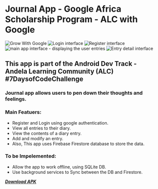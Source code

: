 # Journal App - Google Africa Scholarship Program - ALC with Google
![Grow With Google](static/scholoarshipLogo.jpg)
![Login interface](static/1.png)
![Register interface](static/2.png)
![main app interface - displaying the user entries](static/3.png)
![Entry detail interface](static/4.png)
## This app is part of the Android Dev Track - Andela Learning Community (ALC) #7DaysofCodeChallenge
### Journal app allows users to pen down their thoughts and feelings. 
### Main Featuers:
- Register and Login using google authentication.
- View all entries to their diary.
- View the contents of a diary entry.
- Add and modify an entry.
- Also, This app uses Firebase Firestore database to store the data.

### To be Impelemented:
- Allow the app to work offline, using SQLite DB.
- Use background services to Sync between the DB and Firestore.

 [***Download APK***](static/JournalApp.apk)